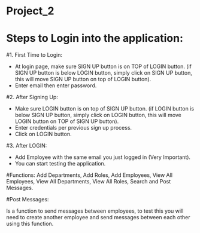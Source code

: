 # Project_2

# Steps to Login into the application:

#1. First Time to Login: 

  - At login page, make sure SIGN UP button is on TOP of LOGIN button. (if SIGN UP button is below LOGIN button, simply click on SIGN UP button, this will move SIGN     UP button on top of LOGIN button).
  - Enter email then enter password.
  
#2. After Signing Up: 

  - Make sure LOGIN button is on top of SIGN UP button. (if LOGIN button is below SIGN UP button, simply click on LOGIN button, this will move LOGIN button on TOP       of SIGN UP button).
  - Enter credentials per previous sign up process.
  - Click on LOGIN button.
  
#3. After LOGIN:

  - Add Employee with the same email you just logged in (Very Important).
  - You can start testing the application.
  
#Functions: Add Departments, Add Roles, Add Employees, View All Employees, View All Departments, View All Roles, Search and Post Messages.

#Post Messages: 

Is a function to send messages between employees, to test this you will need to create another employee and send messages between each other using this function.



  
